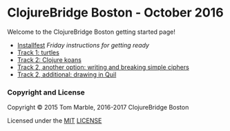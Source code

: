 # ClojureBridge Boston - October 2016

Welcome to the ClojureBridge Boston getting started page!

* [Installfest](docs/setup.md) *Friday instructions for getting ready*
* [Track 1: turtles](https://github.com/clojurebridge-boston/track1-turtles)
* [Track 2: Clojure koans](https://github.com/clojurebridge-boston/track2-functional)
* [Track 2, another option: writing and breaking simple ciphers](https://github.com/clojurebridge-boston/track2-ciphers)
* [Track 2, additional: drawing in Quil](https://github.com/clojurebridge-boston/drawing)

### Copyright and License

Copyright © 2015 Tom Marble, 2016-2017 ClojureBridge Boston 

Licensed under the [MIT](http://opensource.org/licenses/MIT) [LICENSE](LICENSE)
